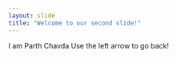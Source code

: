 ```yaml
---
layout: slide
title: "Welcome to our second slide!"
---
```

I am Parth Chavda
Use the left arrow to go back!

